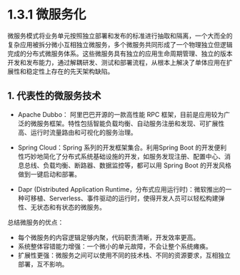 # 1.3.1 微服务化


微服务模式将业务单元按照独立部署和发布的标准进行抽取和隔离，一个大而全的复杂应用被拆分微小互相独立微服务，多个微服务共同形成了一个物理独立但逻辑完成的分布式微服务体系。这些微服务具有独立的应用生命周期管理、独立的版本开发和发布能力，通过解耦研发、测试和部署流程，从根本上解决了单体应用在扩展性和稳定性上存在的先天架构缺陷。


## 1. 代表性的微服务技术

- Apache Dubbo： 阿里巴巴开源的一款高性能 RPC 框架，目前是应用较为广泛的微服务框架。特性包括智能负载均衡、自动服务注册和发现、可扩展性高、运行时流量路由和可视化的服务治理。

- Spring Cloud：Spring 系列的开发框架集合。利用Spring Boot 的开发便利性巧妙地简化了分布式系统基础设施的开发，如服务发现注册、配置中心、消息总线、负载均衡、断路器、数据监控等，都可以用 Spring Boot 的开发风格做到一键启动和部署。

- Dapr (Distributed Application Runtime，分布式应用运行时)：微软推出的一种可移植、Serverless、事件驱动的运行时，使得开发人员可以轻松构建弹性、无状态和有状态的微服务。

总结微服务的优点：

- 每个微服务的内容逻辑足够内聚，代码职责清晰，开发效率更高。
- 系统整体容错能力增强：一个微小的单元故障，不会让整个系统瘫痪。
- 扩展性更强：微服务之间可以使用不同的技术栈、不同的资源要求，互相独立部署，互不影响。